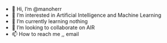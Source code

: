 - 👋 Hi, I’m @manoherr
- 👀 I’m interested in Artificial Intelligence and Machine Learning 
- 🌱 I’m currently learning nothing
- 💞️ I’m looking to collaborate on AIR
- 📫 How to reach me ,, email

<!---
manoherr/manoherr is a ✨ special ✨ repository because its `README.md` (this file) appears on your GitHub profile.
You can click the Preview link to take a look at your changes.
--->
